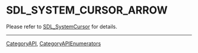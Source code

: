 # SDL_SYSTEM_CURSOR_ARROW

Please refer to [SDL_SystemCursor](SDL_SystemCursor) for details.

----
[CategoryAPI](CategoryAPI), [CategoryAPIEnumerators](CategoryAPIEnumerators)

